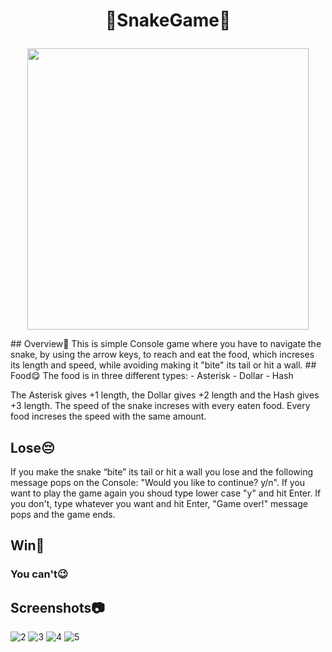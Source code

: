 # <p align="center">🐍SnakeGame🐍</p>
<p 
   align="center"><img src="https://user-images.githubusercontent.com/90516828/189088396-c19d9323-4d86-47e9-81d0-5f69e7a78830.jpg" width="450">
</p>
## Overview👀
  This is simple Console game where you have to navigate the snake, by using the arrow keys, to reach and eat the food, which increses its length and speed, while avoiding making it "bite" its tail or hit a wall. 
## Food😋
The food is in three different types: 
- Asterisk 
- Dollar 
- Hash

The Asterisk gives +1 length, the Dollar gives +2 length and the Hash gives +3 length. The speed of the snake increses with every eaten food. Every food increses the speed with the same amount.
## Lose😔
If you make the snake “bite” its tail or hit a wall you lose and the following message pops on the Console: "Would you like to continue? y/n". If you want to play the game again you shoud type lower case "y" and hit Enter. If you don't, type whatever you want and hit Enter, "Game over!" message pops and the game ends.
## Win🥳
### You can't😉
## Screenshots📷
![2](https://user-images.githubusercontent.com/90516828/189088376-a18e3541-632e-4563-95dd-45eb765b718f.png)
![3](https://user-images.githubusercontent.com/90516828/189088381-5f80e34c-4d9d-4757-9bb9-2e14830cf294.png)
![4](https://user-images.githubusercontent.com/90516828/189088384-2b336f0c-f4ee-470f-97eb-5c0ab2e35749.png)
![5](https://user-images.githubusercontent.com/90516828/189088388-17213f64-5066-4cc4-94d7-dc253d0017af.png)
